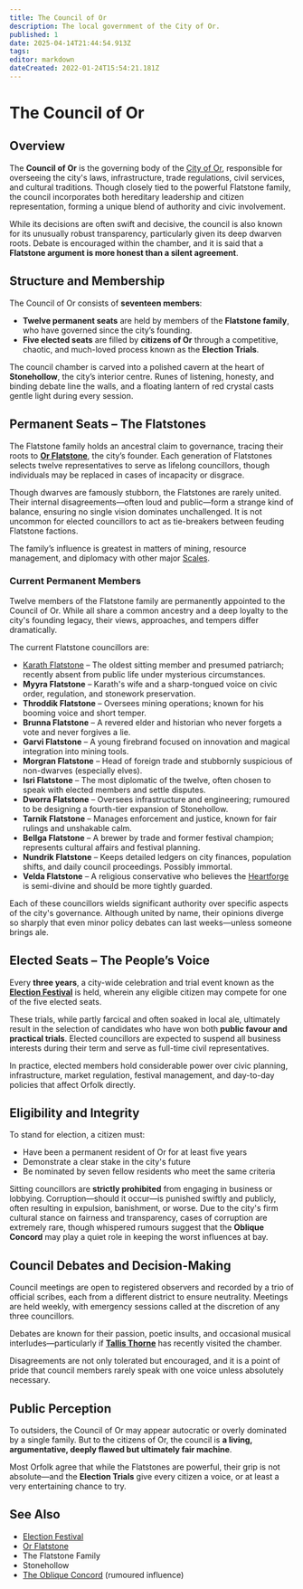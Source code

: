 ```yaml
---
title: The Council of Or
description: The local government of the City of Or.
published: 1
date: 2025-04-14T21:44:54.913Z
tags: 
editor: markdown
dateCreated: 2022-01-24T15:54:21.181Z
---
```


# The Council of Or

## Overview
The **Council of Or** is the governing body of the [City of Or](/geography/settlement/city/city-of-or.md), responsible for overseeing the city's laws, infrastructure, trade regulations, civil services, and cultural traditions. Though closely tied to the powerful Flatstone family, the council incorporates both hereditary leadership and citizen representation, forming a unique blend of authority and civic involvement.

While its decisions are often swift and decisive, the council is also known for its unusually robust transparency, particularly given its deep dwarven roots. Debate is encouraged within the chamber, and it is said that a **Flatstone argument is more honest than a silent agreement**.

## Structure and Membership
The Council of Or consists of **seventeen members**:
- **Twelve permanent seats** are held by members of the **Flatstone family**, who have governed since the city’s founding.
- **Five elected seats** are filled by **citizens of Or** through a competitive, chaotic, and much-loved process known as the **Election Trials**.

The council chamber is carved into a polished cavern at the heart of **Stonehollow**, the city’s interior centre. Runes of listening, honesty, and binding debate line the walls, and a floating lantern of red crystal casts gentle light during every session.

## Permanent Seats – The Flatstones
The Flatstone family holds an ancestral claim to governance, tracing their roots to **[Or Flatstone](/geography/settlement/city/city-of-or/local/or-flatstone.md)**, the city’s founder. Each generation of Flatstones selects twelve representatives to serve as lifelong councillors, though individuals may be replaced in cases of incapacity or disgrace.

Though dwarves are famously stubborn, the Flatstones are rarely united. Their internal disagreements—often loud and public—form a strange kind of balance, ensuring no single vision dominates unchallenged. It is not uncommon for elected councillors to act as tie-breakers between feuding Flatstone factions.

The family’s influence is greatest in matters of mining, resource management, and diplomacy with other major [Scales](/geography/landmark/scale.md).

### Current Permanent Members

Twelve members of the Flatstone family are permanently appointed to the Council of Or. While all share a common ancestry and a deep loyalty to the city's founding legacy, their views, approaches, and tempers differ dramatically.

The current Flatstone councillors are:

- [Karath Flatstone](/geography/settlement/city/city-of-or/local/karath-flatstone.md) – The oldest sitting member and presumed patriarch; recently absent from public life under mysterious circumstances.
- **Myyra Flatstone** – Karath's wife and a sharp-tongued voice on civic order, regulation, and stonework preservation.
- **Throddik Flatstone** – Oversees mining operations; known for his booming voice and short temper.
- **Brunna Flatstone** – A revered elder and historian who never forgets a vote and never forgives a lie.
- **Garvi Flatstone** – A young firebrand focused on innovation and magical integration into mining tools.
- **Morgran Flatstone** – Head of foreign trade and stubbornly suspicious of non-dwarves (especially elves).
- **Isri Flatstone** – The most diplomatic of the twelve, often chosen to speak with elected members and settle disputes.
- **Dworra Flatstone** – Oversees infrastructure and engineering; rumoured to be designing a fourth-tier expansion of Stonehollow.
- **Tarnik Flatstone** – Manages enforcement and justice, known for fair rulings and unshakable calm.
- **Bellga Flatstone** – A brewer by trade and former festival champion; represents cultural affairs and festival planning.
- **Nundrik Flatstone** – Keeps detailed ledgers on city finances, population shifts, and daily council proceedings. Possibly immortal.
- **Velda Flatstone** – A religious conservative who believes the [Heartforge](/geography/settlement/city/city-of-or/heartforge.md) is semi-divine and should be more tightly guarded.

Each of these councillors wields significant authority over specific aspects of the city's governance. Although united by name, their opinions diverge so sharply that even minor policy debates can last weeks—unless someone brings ale.

## Elected Seats – The People’s Voice
Every **three years**, a city-wide celebration and trial event known as the **[Election Festival](/geography/settlement/city/city-of-or/election-festival.md)** is held, wherein any eligible citizen may compete for one of the five elected seats.

These trials, while partly farcical and often soaked in local ale, ultimately result in the selection of candidates who have won both **public favour and practical trials**. Elected councillors are expected to suspend all business interests during their term and serve as full-time civil representatives.

In practice, elected members hold considerable power over civic planning, infrastructure, market regulation, festival management, and day-to-day policies that affect Orfolk directly.

## Eligibility and Integrity
To stand for election, a citizen must:
- Have been a permanent resident of Or for at least five years
- Demonstrate a clear stake in the city's future
- Be nominated by seven fellow residents who meet the same criteria

Sitting councillors are **strictly prohibited** from engaging in business or lobbying. Corruption—should it occur—is punished swiftly and publicly, often resulting in expulsion, banishment, or worse. Due to the city's firm cultural stance on fairness and transparency, cases of corruption are extremely rare, though whispered rumours suggest that the **Oblique Concord** may play a quiet role in keeping the worst influences at bay.

## Council Debates and Decision-Making
Council meetings are open to registered observers and recorded by a trio of official scribes, each from a different district to ensure neutrality. Meetings are held weekly, with emergency sessions called at the discretion of any three councillors.

Debates are known for their passion, poetic insults, and occasional musical interludes—particularly if **[Tallis Thorne](/geography/settlement/city/city-of-or/local/tallis-thorne.md)** has recently visited the chamber.

Disagreements are not only tolerated but encouraged, and it is a point of pride that council members rarely speak with one voice unless absolutely necessary.

## Public Perception
To outsiders, the Council of Or may appear autocratic or overly dominated by a single family. But to the citizens of Or, the council is **a living, argumentative, deeply flawed but ultimately fair machine**.

Most Orfolk agree that while the Flatstones are powerful, their grip is not absolute—and the **Election Trials** give every citizen a voice, or at least a very entertaining chance to try.

## See Also
- [Election Festival](/geography/settlement/city/city-of-or/election-festival.md)
- [Or Flatstone](/geography/settlement/city/city-of-or/local/or-flatstone.md)
- The Flatstone Family
- Stonehollow
- [The Oblique Concord](/structure/society/factions/the-oblique-concord.md) (rumoured influence)
